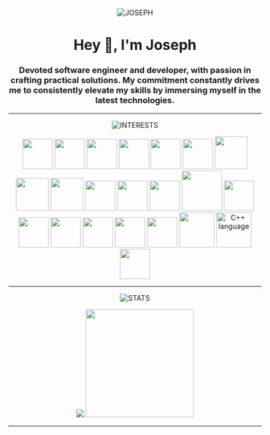<div align="center">
  <img src="https://github.com/josephchay/josephchay/assets/136827046/0f2b5989-fd0d-4991-a8f5-57d2f24e31f9" alt="JOSEPH">
</div>

<h1 align="center">Hey 👋, I'm Joseph</h1>
<h3 align="center">
    Devoted software engineer and developer, with passion in crafting practical solutions. 
    My commitment constantly drives me to consistently elevate my skills by immersing myself in the latest technologies. 
</h3>

---

<p align="center">
    <img src="https://github.com/josephchay/josephchay/assets/136827046/11ebb010-e0a8-423a-b36f-f989ecd4482f" alt="INTERESTS">
<p align="center">

<img src="https://www.vectorlogo.zone/logos/adobe_illustrator/adobe_illustrator-icon.svg" width="60">
<img src="https://www.vectorlogo.zone/logos/reactjs/reactjs-icon.svg" width="60">
<img src="https://github.com/josephchay/josephchay/assets/136827046/3018a145-c6b6-46eb-a913-be28990c40d4" width="60">
<img src="https://www.vectorlogo.zone/logos/laravel/laravel-icon.svg" width="60">
<img src="https://www.vectorlogo.zone/logos/mongodb/mongodb-icon.svg" width="60">
<img src="https://www.vectorlogo.zone/logos/w3_html5/w3_html5-icon.svg" width="60">
<img src="https://www.vectorlogo.zone/logos/w3_css/w3_css-icon.svg" width="65">
<img src="https://github.com/josephchay/josephchay/assets/136827046/832e26cf-9fd4-47e8-a162-c06643801e9c" width="65">
<img src="https://www.vectorlogo.zone/logos/nodejs/nodejs-icon.svg" width="65">
<img src="https://www.vectorlogo.zone/logos/typescriptlang/typescriptlang-icon.svg" width="60">
<img src="https://www.vectorlogo.zone/logos/jquery/jquery-vertical.svg" width="60">
<img src="https://github.com/josephchay/josephchay/assets/136827046/f0456f9e-cfb0-4c8c-9b8a-ef94325d35f7" width="60">
<img src="https://www.vectorlogo.zone/logos/mysql/mysql-official.svg" width="80">
<img src="https://www.vectorlogo.zone/logos/java/java-icon.svg" width="60">
<img src="https://www.vectorlogo.zone/logos/flutterio/flutterio-icon.svg" width="60">
<img src="https://www.vectorlogo.zone/logos/dartlang/dartlang-icon.svg" width="60">
<img src="https://www.vectorlogo.zone/logos/python/python-icon.svg" width="60">
<img src="https://www.vectorlogo.zone/logos/firebase/firebase-icon.svg" width="60">
<img src="https://www.vectorlogo.zone/logos/pugjs/pugjs-icon.svg" width="60">
<img src="https://github.com/josephchay/josephchay/assets/136827046/eea1b31f-101a-4249-8a1e-2fc767dd5f42" width="70" />
<img src="https://github.com/josephchay/josephchay/assets/136827046/6cab4d2a-03ca-4f49-96d6-4848d1370be3" alt="C++ language" width="70" /> 
<img src="https://www.vectorlogo.zone/logos/android/android-icon.svg" width="60">

---

<p align="center">
    <img src="https://github.com/josephchay/josephchay/assets/136827046/8638f270-5a60-408b-b24f-edda3b4d51e8" alt="STATS">
<p align="center">

<p align="center">
  <img src="https://github-readme-stats.vercel.app/api/top-langs/?username=josephchay&layout=donut&theme=dracula">
  <img src="https://github-readme-streak-stats.herokuapp.com?user=josephchay&theme=monokai-metallian&border_radius=5&card_width=500" height="215px">
<p align="center">
  
---
